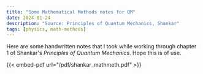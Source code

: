 ```yaml
---
title: "Some Mathematical Methods notes for QM"
date: 2024-01-24
description: "Source: Principles of Quantum Mechanics, Shankar"
tags: [physics, math-methods]
---
```


Here are some handwritten notes that I took while working through chapter 1 of Shankar's _Principles of Quantum Mechanics_.
Hope this is of use.

{{< embed-pdf url="/pdf/shankar_mathmeth.pdf" >}}

